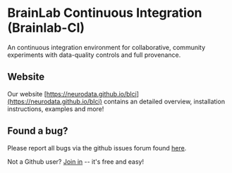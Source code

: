 # BrainLab Continuous Integration (Brainlab-CI)

An continuous integration environment for collaborative, community experiments
with data-quality controls and full provenance.

## Website
Our website [https://neurodata.github.io/blci](https://neurodata.github.io/blci)
contains an detailed overview, installation instructions,
examples and more!

## Found a bug?
Please report all bugs via the github issues forum found
[here](https://github.com/neurodata/blci/issues/new).

Not a Github user? [Join in](https://github.com/join) -- it's free and easy!
